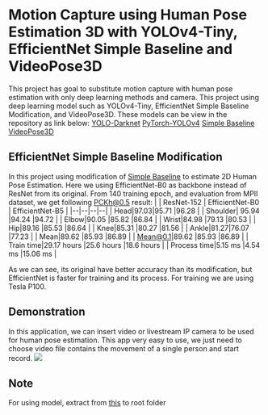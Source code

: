 # Motion Capture using Human Pose Estimation 3D with YOLOv4-Tiny, EfficientNet Simple Baseline and VideoPose3D

This project has goal to substitute motion capture with human pose estimation with only deep learning methods and camera. This project using deep learning model such as YOLOv4-Tiny, EfficientNet Simple Baseline Modification, and VideoPose3D. These models can be view in the repository as link below: 
[YOLO-Darknet](https://github.com/AlexeyAB/darknet)
[PyTorch-YOLOv4](https://github.com/Tianxiaomo/pytorch-YOLOv4)
[Simple Baseline](https://github.com/microsoft/human-pose-estimation.pytorch)
[VideoPose3D](https://github.com/facebookresearch/VideoPose3D)

## EfficientNet Simple Baseline Modification
In this project using modification of [Simple Baseline](https://github.com/microsoft/human-pose-estimation.pytorch) to estimate 2D Human Pose Estimation. Here we using EfficientNet-B0 as backbone instead of ResNet from its original. From 140 training epoch, and evaluation from MPII dataset, we get following PCKh@0.5 result:
| | ResNet-152 | EfficientNet-B0 | EfficientNet-B5 |
|--|--|--|--|
| Head|97.03|95.71  |96.28  |
| Shoulder| 95.94 |94.24  |94.72  |
| Elbow|90.05 |85.82  |86.84  |
| Wrist|84.98  |79.13  |80.53  |
| Hip|89.16  |85.53  |86.64  |
| Knee|85.31  |80.27  |81.56  |
| Ankle|81.27|76.07 |77.23 |
| Mean|89.62  |85.93  |86.89  |
| Mean@0.1|89.62 |85.93 |86.89  |
| Train time|29.17 hours |25.6 hours |18.6 hours  |
| Process time|5.15 ms |4.54 ms |15.06 ms  |

As we can see, its original have better accuracy than its modification, but EfficientNet is faster for training and its process. For training we are using Tesla P100.

## Demonstration
In this application, we can insert video or livestream IP camera to be used for human pose estimation. This app very easy to use, we just need to choose video file contains the movement of a single person and start record.
![](https://github.com/Gerrystev/Motion-Capture-Human-Pose/blob/main/assets/MPII%20-%20Walk.gif)

## Note
For using model, extract from [this](https://drive.google.com/file/d/1PvRAveVK1TcJMM4zkeT3ffMCOp3CZeIZ/view?usp=sharing) to root folder
